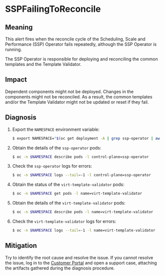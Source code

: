 # SSPFailingToReconcile

## Meaning

This alert fires when the reconcile cycle of the Scheduling, Scale and
Performance (SSP) Operator fails repeatedly, although the SSP Operator is
running.

The SSP Operator is responsible for deploying and reconciling the common
templates and the Template Validator.

## Impact

Dependent components might not be deployed. Changes in the components might not
be reconciled. As a result, the common templates and/or the Template Validator
might not be updated or reset if they fail.

## Diagnosis

1. Export the `NAMESPACE` environment variable:

   ```bash
   $ export NAMESPACE="$(oc get deployment -A | grep ssp-operator | awk '{print $1}')"
   ```

2. Obtain the details of the `ssp-operator` pods:

   ```bash
   $ oc -n $NAMESPACE describe pods -l control-plane=ssp-operator
   ```

3. Check the `ssp-operator` logs for errors:

   ```bash
   $ oc -n $NAMESPACE logs --tail=-1 -l control-plane=ssp-operator
   ```

4. Obtain the status of the `virt-template-validator` pods:

   ```bash
   $ oc -n $NAMESPACE get pods -l name=virt-template-validator
   ```

5. Obtain the details of the `virt-template-validator` pods:

   ```bash
   $ oc -n $NAMESPACE describe pods -l name=virt-template-validator
   ```

6. Check the `virt-template-validator` logs for errors:

   ```bash
   $ oc -n $NAMESPACE logs --tail=-1 -l name=virt-template-validator
   ```

## Mitigation

Try to identify the root cause and resolve the issue.
If you cannot resolve the issue, log in to the
[Customer Portal](https://access.redhat.com) and open a support case,
attaching the artifacts gathered during the diagnosis procedure.